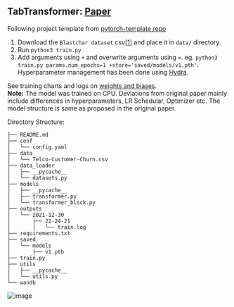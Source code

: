 ## TabTransformer: [Paper](https://arxiv.org/pdf/2012.06678v1.pdf)


Following project template from [pytorch-template repo](https://github.com/victoresque/pytorch-template)

1. Download the `Blastchar dataset` csv[[1](https://www.kaggle.com/blastchar/telco-customer-churn)] and place it in `data/` directory.
2. Run `python3 train.py`
3. Add arguments using `+` and overwrite arguments using `=`. eg. `python3 train.py params.num_epochs=1 +store='saved/models/v1.pth'`. Hyperparameter management has been done using [Hydra](https://www.youtube.com/watch?v=tEsPyYnzt8s).

See training charts and logs on [weights and biases](https://wandb.ai/harshraj22/Tab-Transformer?workspace=user-harshraj22).              
<strong>Note:</strong> The model was trained on CPU. Deviations from original paper mainly include differences in hyperparameters, LR Schedular, Optimizer etc. The model structure is same as proposed in the original paper.

Directory Structure:
```
├── README.md
├── conf
│   └── config.yaml
├── data
│   └── Telco-Customer-Churn.csv
├── data_loader
│   ├── __pycache__
│   └── datasets.py
├── models
│   ├── __pycache__
│   ├── transformer.py
│   └── transformer_block.py
├── outputs
│   └── 2021-12-30
│       ├── 22-24-21
│       │   └── train.log
├── requirements.txt
├── saved
│   └── models
│       ├── v1.pth
├── train.py
├── utils
│   ├── __pycache__
│   └── utils.py
└── wandb
```

![image](https://user-images.githubusercontent.com/46635452/145711600-22e3ccf9-f45a-49b6-b029-2315e8767b80.png)
